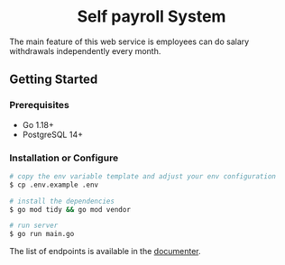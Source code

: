 <h1 align="center">Self payroll System</h1>
The main feature of this web service is employees can do salary withdrawals independently every month.

## Getting Started

### Prerequisites
- Go 1.18+
- PostgreSQL 14+

### Installation or Configure
```bash
# copy the env variable template and adjust your env configuration
$ cp .env.example .env

# install the dependencies
$ go mod tidy && go mod vendor

# run server
$ go run main.go
```

The list of endpoints is available in the [documenter](https://documenter.getpostman.com/view/4080490/2s83Ychhk4).